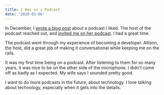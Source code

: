 ```yaml
---
title: I Was on a Podcast
date: "2020-03-06"
---
```


In December, I [wrote a blog post](../taming-the-terminal) about a podcast I liked. The host of the podcast reached out, and [invited me on her podcast](https://www.podfeet.com/blog/2020/02/ccatp-625/). I had a great time.

The podcast went through my experience of becoming a developer. Allison, the host, did a great job of making it conversational while keeping me on the rails.

It was my first time being on a podcast. After listening to them for so many years, it was nice to be on the other side of the microphone. I didn't come off as badly as I expected. My wife says I sounded pretty good.

I want to do more podcasts in the future, about technology. I love talking about technology, especially when it gets into the details.
